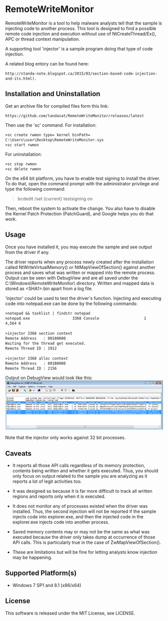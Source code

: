 RemoteWriteMonitor
========

RemoteWriteMonitor is a tool to help malware analysts tell that the sample is
injecting code to another process. This tool is designed to find a possible
remote code injection and execution without use of NtCreateThread/Ex(), APC or 
thread context manipulation.

A supporting tool 'injector' is a sample program doing that type of code
injection.

A related blog entory can be found here:

    http://standa-note.blogspot.ca/2015/03/section-based-code-injection-and-its.html).

Installation and Uninstallation
-----------------

Get an archive file for compiled files form this link:

    https://github.com/tandasat/RemoteWriteMonitor/releases/latest

Then use the 'sc' command. For installation:

    >sc create rwmon type= kernel binPath= C:\Users\user\Desktop\RemoteWriteMonitor.sys
    >sc start rwmon

For uninstallation:

    >sc stop rwmon
    >sc delete rwmon
    
On the x64 bit platform, you have to enable test signing to install the driver.
To do that, open the command prompt with the administrator privilege and type 
the following command:

   >bcdedit /set {current} testsigning on
    
Then, reboot the system to activate the change. You also have to disable the 
Kernel Patch Protection (PatchGuard), and Google helps you do that work.


Usage
-------

Once you have installed it, you may execute the sample and see output from the
driver if any.

The driver reports when any process newly created after the installation called
NtWriteVirtualMemory() or NtMapViewOfSection() against another process and saves
what was written or mapped into the remote process. Output can be seen with 
DebugView and are all saved under the C:\Windows\RemoteWriteMonitor\ 
directory. Written and mapped data is stored as \<SHA1\>.bin apart from a log file.

'injector' could be used to test the driver's function. Injecting and executing 
code into notepad.exe can be done by the following commands:

    >notepad && tasklist | findstr notepad
    notepad.exe                   3368 Console                    1      4,564 K

    >injector 3368 section context
    Remote Address   : 00180000
    Waiting for the thread get executed.
    Remote Thread ID : 1912

    >injector 3368 alloc context
    Remote Address   : 001B0000
    Remote Thread ID : 2156

Output on DebugView would look like this:
![DebugView](/img/injector.png)

Note that the injector only works against 32 bit processes.


Caveats
-------
- It reports all those API calls regardless of its memory protection, contents
being written and whether it gets executed. Thus, you should only focus on
output related to the sample you are analyzing as it reports a lot of legit
activities too.

 - It was designed so because it is far more difficult to track all written
regions and reports only when it is executed.

- It does not monitor any of processes existed when the driver was installed.
Thus, the second injection will not be reported if the sample injects code
into explorer.exe, and then the injected code in the explorer.exe injects
code into another process.

- Saved memory contents may or may not be the same as what was executed because
the driver only takes dump at occurrence of those API calls. This is particularly true
in the case of ZwMapViewOfSection().

 - These are limitations but will be fine for letting analysts know injection
may be happening.


Supported Platform(s)
-----------------
- Windows 7 SP1 and 8.1 (x86/x64)


License
-----------------
This software is released under the MIT License, see LICENSE.


